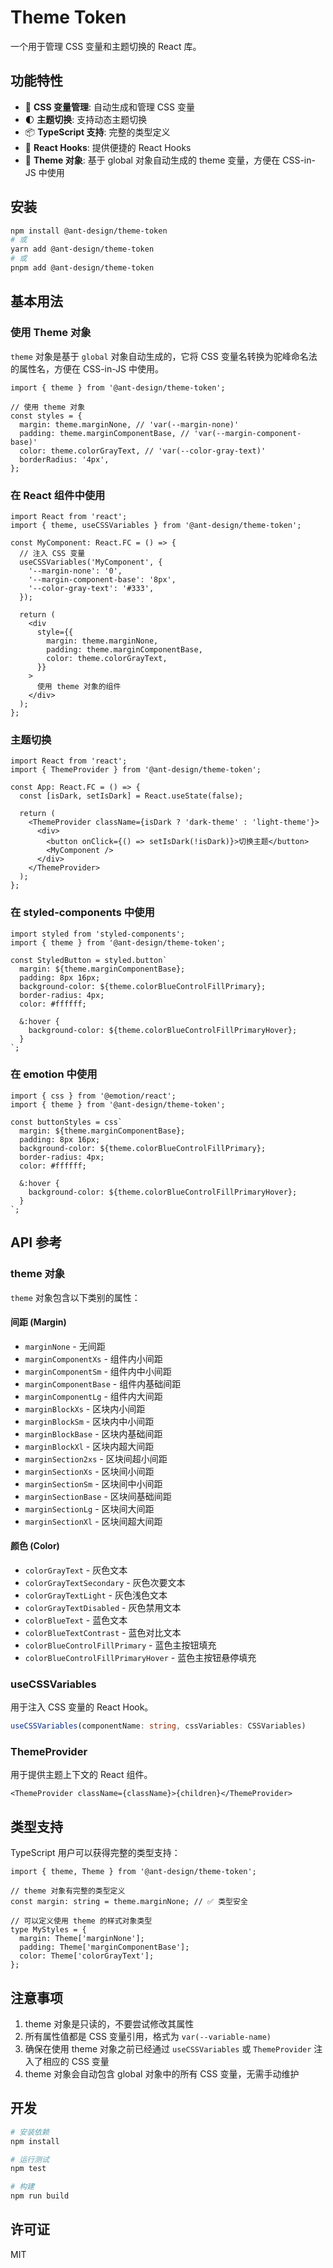 # Theme Token

一个用于管理 CSS 变量和主题切换的 React 库。

## 功能特性

- 🎨 **CSS 变量管理**: 自动生成和管理 CSS 变量
- 🌓 **主题切换**: 支持动态主题切换
- 📦 **TypeScript 支持**: 完整的类型定义
- 🎯 **React Hooks**: 提供便捷的 React Hooks
- 🎨 **Theme 对象**: 基于 global 对象自动生成的 theme 变量，方便在 CSS-in-JS 中使用

## 安装

```bash
npm install @ant-design/theme-token
# 或
yarn add @ant-design/theme-token
# 或
pnpm add @ant-design/theme-token
```

## 基本用法

### 使用 Theme 对象

`theme` 对象是基于 `global` 对象自动生成的，它将 CSS 变量名转换为驼峰命名法的属性名，方便在 CSS-in-JS 中使用。

```tsx | pure
import { theme } from '@ant-design/theme-token';

// 使用 theme 对象
const styles = {
  margin: theme.marginNone, // 'var(--margin-none)'
  padding: theme.marginComponentBase, // 'var(--margin-component-base)'
  color: theme.colorGrayText, // 'var(--color-gray-text)'
  borderRadius: '4px',
};
```

### 在 React 组件中使用

```tsx | pure
import React from 'react';
import { theme, useCSSVariables } from '@ant-design/theme-token';

const MyComponent: React.FC = () => {
  // 注入 CSS 变量
  useCSSVariables('MyComponent', {
    '--margin-none': '0',
    '--margin-component-base': '8px',
    '--color-gray-text': '#333',
  });

  return (
    <div
      style={{
        margin: theme.marginNone,
        padding: theme.marginComponentBase,
        color: theme.colorGrayText,
      }}
    >
      使用 theme 对象的组件
    </div>
  );
};
```

### 主题切换

```tsx | pure
import React from 'react';
import { ThemeProvider } from '@ant-design/theme-token';

const App: React.FC = () => {
  const [isDark, setIsDark] = React.useState(false);

  return (
    <ThemeProvider className={isDark ? 'dark-theme' : 'light-theme'}>
      <div>
        <button onClick={() => setIsDark(!isDark)}>切换主题</button>
        <MyComponent />
      </div>
    </ThemeProvider>
  );
};
```

### 在 styled-components 中使用

```tsx | pure
import styled from 'styled-components';
import { theme } from '@ant-design/theme-token';

const StyledButton = styled.button`
  margin: ${theme.marginComponentBase};
  padding: 8px 16px;
  background-color: ${theme.colorBlueControlFillPrimary};
  border-radius: 4px;
  color: #ffffff;

  &:hover {
    background-color: ${theme.colorBlueControlFillPrimaryHover};
  }
`;
```

### 在 emotion 中使用

```tsx | pure
import { css } from '@emotion/react';
import { theme } from '@ant-design/theme-token';

const buttonStyles = css`
  margin: ${theme.marginComponentBase};
  padding: 8px 16px;
  background-color: ${theme.colorBlueControlFillPrimary};
  border-radius: 4px;
  color: #ffffff;

  &:hover {
    background-color: ${theme.colorBlueControlFillPrimaryHover};
  }
`;
```

## API 参考

### theme 对象

`theme` 对象包含以下类别的属性：

#### 间距 (Margin)

- `marginNone` - 无间距
- `marginComponentXs` - 组件内小间距
- `marginComponentSm` - 组件内中小间距
- `marginComponentBase` - 组件内基础间距
- `marginComponentLg` - 组件内大间距
- `marginBlockXs` - 区块内小间距
- `marginBlockSm` - 区块内中小间距
- `marginBlockBase` - 区块内基础间距
- `marginBlockXl` - 区块内超大间距
- `marginSection2xs` - 区块间超小间距
- `marginSectionXs` - 区块间小间距
- `marginSectionSm` - 区块间中小间距
- `marginSectionBase` - 区块间基础间距
- `marginSectionLg` - 区块间大间距
- `marginSectionXl` - 区块间超大间距

#### 颜色 (Color)

- `colorGrayText` - 灰色文本
- `colorGrayTextSecondary` - 灰色次要文本
- `colorGrayTextLight` - 灰色浅色文本
- `colorGrayTextDisabled` - 灰色禁用文本
- `colorBlueText` - 蓝色文本
- `colorBlueTextContrast` - 蓝色对比文本
- `colorBlueControlFillPrimary` - 蓝色主按钮填充
- `colorBlueControlFillPrimaryHover` - 蓝色主按钮悬停填充

### useCSSVariables

用于注入 CSS 变量的 React Hook。

```typescript
useCSSVariables(componentName: string, cssVariables: CSSVariables)
```

### ThemeProvider

用于提供主题上下文的 React 组件。

```tsx | pure
<ThemeProvider className={className}>{children}</ThemeProvider>
```

## 类型支持

TypeScript 用户可以获得完整的类型支持：

```tsx | pure
import { theme, Theme } from '@ant-design/theme-token';

// theme 对象有完整的类型定义
const margin: string = theme.marginNone; // ✅ 类型安全

// 可以定义使用 theme 的样式对象类型
type MyStyles = {
  margin: Theme['marginNone'];
  padding: Theme['marginComponentBase'];
  color: Theme['colorGrayText'];
};
```

## 注意事项

1. theme 对象是只读的，不要尝试修改其属性
2. 所有属性值都是 CSS 变量引用，格式为 `var(--variable-name)`
3. 确保在使用 theme 对象之前已经通过 `useCSSVariables` 或 `ThemeProvider` 注入了相应的 CSS 变量
4. theme 对象会自动包含 global 对象中的所有 CSS 变量，无需手动维护

## 开发

```bash
# 安装依赖
npm install

# 运行测试
npm test

# 构建
npm run build
```

## 许可证

MIT
